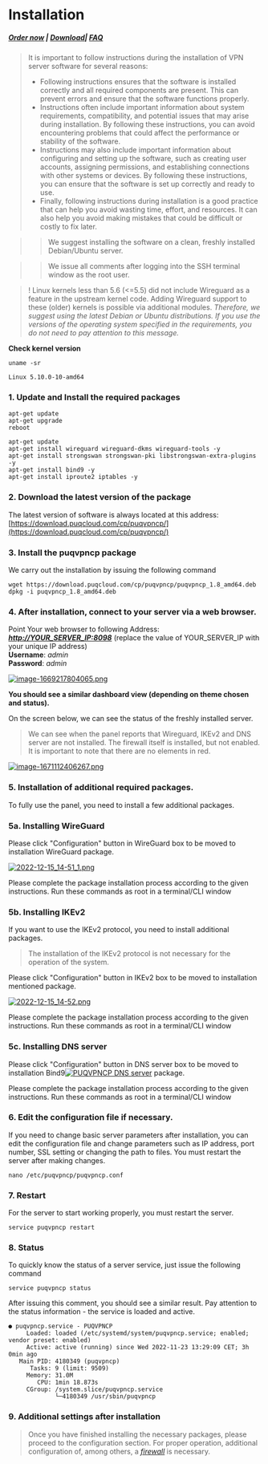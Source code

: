 # Installation

##### [Order now](https://puqcloud.com/index.php?rp=/store/puqvpn) | [Download](https://download.puqcloud.com/cp/puqvpncp/)| [FAQ](https://faq.puqcloud.com)

>It is important to follow instructions during the installation of VPN server software for several reasons:
>
> - Following instructions ensures that the software is installed correctly and all required components are present. This can prevent errors and ensure that the software functions properly.
> - Instructions often include important information about system requirements, compatibility, and potential issues that may arise during installation. By following these instructions, you can avoid encountering problems that could affect the performance or stability of the software.
> - Instructions may also include important information about configuring and setting up the software, such as creating user accounts, assigning permissions, and establishing connections with other systems or devices. By following these instructions, you can ensure that the software is set up correctly and ready to use.
> - Finally, following instructions during installation is a good practice that can help you avoid wasting time, effort, and resources. It can also help you avoid making mistakes that could be difficult or costly to fix later.

>>We suggest installing the software on a clean, freshly installed Debian/Ubuntu server.

>>We issue all comments after logging into the SSH terminal window as the root user.

> ! Linux kernels less than 5.6 (&lt;=5.5) did not include Wireguard</span> as a feature in the upstream kernel code. Adding Wireguard support to these (older) kernels is possible via additional modules. *Therefore, we suggest using the latest Debian or Ubuntu distributions. If you use the versions of the operating system specified in the requirements, you do not need to pay attention to this message.*

**Check kernel version**

```shell
uname -sr

Linux 5.10.0-10-amd64
```

### **1. Update and Install the required packages**

```shell
apt-get update
apt-get upgrade
reboot
```

```shell
apt-get update
apt-get install wireguard wireguard-dkms wireguard-tools -y
apt-get install strongswan strongswan-pki libstrongswan-extra-plugins -y
apt-get install bind9 -y
apt-get install iproute2 iptables -y
```

### **2. Download the latest version of the package**

The latest version of software is always located at this address:  
[https://download.puqcloud.com/cp/puqvpncp/](https://download.puqcloud.com/cp/puqvpncp/)

### **3. Install the puqvpncp package**

We carry out the installation by issuing the following command

```shell
wget https://download.puqcloud.com/cp/puqvpncp/puqvpncp_1.8_amd64.deb
dpkg -i puqvpncp_1.8_amd64.deb
```

### **4. After installation, connect to your server via a web browser.**

Point Your web browser to following Address: ***[http://YOUR\_SERVER\_IP:8098](http://YOUR_SERVER_IP:8098)*** (replace the value of YOUR\_SERVER\_IP with your unique IP address)  
**Username**: *admin*  
**Password**: *admin*

[![image-1669217804065.png](https://doc.puq.info/uploads/images/gallery/2022-11/scaled-1680-/image-1669217804065.png)](https://doc.puq.info/uploads/images/gallery/2022-11/image-1669217804065.png)

**You should see a similar dashboard view (depending on theme chosen and status).**

On the screen below, we can see the status of the freshly installed server.

>We can see when the panel reports that Wireguard, IKEv2 and DNS server are not installed. The firewall itself is installed, but not enabled. It is important to note that there are no elements in red.

[![image-1671112406267.png](https://doc.puq.info/uploads/images/gallery/2022-12/scaled-1680-/image-1671112406267.png)](https://doc.puq.info/uploads/images/gallery/2022-12/image-1671112406267.png)

### **5. Installation of additional required packages.**

To fully use the panel, you need to install a few additional packages.

### 5a. Installing WireGuard

Please click "Configuration" button in WireGuard box to be moved to installation WireGuard package.

[![2022-12-15_14-51_1.png](https://doc.puq.info/uploads/images/gallery/2022-12/scaled-1680-/2022-12-15-14-51-1.png)](https://doc.puq.info/uploads/images/gallery/2022-12/2022-12-15-14-51-1.png)

Please complete the package installation process according to the given instructions. Run these commands as root in a terminal/CLI window

### 5b. Installing IKEv2

If you want to use the IKEv2 protocol, you need to install additional packages.

>The installation of the IKEv2 protocol is not necessary for the operation of the system.

Please click "Configuration" button in IKEv2 box to be moved to installation mentioned package.

[![2022-12-15_14-52.png](https://doc.puq.info/uploads/images/gallery/2022-12/scaled-1680-/2022-12-15-14-52.png)](https://doc.puq.info/uploads/images/gallery/2022-12/2022-12-15-14-52.png)

Please complete the package installation process according to the given instructions. Run these commands as root in a terminal/CLI window

### 5c. Installing DNS server

Please click "Configuration" button in DNS server box to be moved to installation Bind9[![PUQVPNCP DNS server](https://doc.puq.info/uploads/images/gallery/2022-12/scaled-1680-/2022-12-15-14-52-1.png)](https://doc.puq.info/uploads/images/gallery/2022-12/2022-12-15-14-52-1.png) package.

Please complete the package installation process according to the given instructions. Run these commands as root in a terminal/CLI window

###  

### **6. Edit the configuration file if necessary.**

If you need to change basic server parameters after installation, you can edit the configuration file and change parameters such as IP address, port number, SSL setting or changing the path to files. You must restart the server after making changes.

```
nano /etc/puqvpncp/puqvpncp.conf 
```

### **7. Restart**

For the server to start working properly, you must restart the server.

```shell
service puqvpncp restart
```

### **8. Status** 

To quickly know the status of a server service, just issue the following command

```shell
service puqvpncp status
```

After issuing this comment, you should see a similar result. Pay attention to the status information - the service is loaded and active.

```shell
● puqvpncp.service - PUQVPNCP
     Loaded: loaded (/etc/systemd/system/puqvpncp.service; enabled; vendor preset: enabled)
     Active: active (running) since Wed 2022-11-23 13:29:09 CET; 3h 0min ago
   Main PID: 4180349 (puqvpncp)
      Tasks: 9 (limit: 9509)
     Memory: 31.0M
        CPU: 1min 18.873s
     CGroup: /system.slice/puqvpncp.service
             └─4180349 /usr/sbin/puqvpncp
```

### **9. Additional settings after installation**

>Once you have finished installing the necessary packages, please proceed to the configuration section. For proper operation, additional configuration of, among others, a *[firewall](https://doc.puq.info/books/puqvpncp/page/firewall-settings "Firewall settings")* is necessary.
